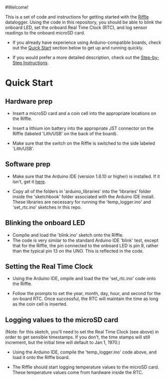 #Welcome!

This is a set of code and instructions for getting started with the [Riffle](test) datalogger.  Using the code in this repository, you should be able to blink the onboard LED, set the onboard Real Time Clock (RTC), and log sensor readings to the onboard microSD card.   

- If you already have experience using Arduino-compatible boards, check out the [Quick Start](https://github.com/dwblair/Riffle-Getting-Started#quick-start) section below to get up and running quickly.

- If you would prefer a more detailed description, check out the [Step-by-Step Instructions](test).

# Quick Start

## Hardware prep

- Insert a microSD card and a coin cell into the appropriate locations on the Riffle.

- Insert a lithium ion battery into the appropriate JST connector on the Riffle (labeled 'Lith/USB' on the back of the board).

- Make sure that the switch on the Riffle is switched to the side labeled 'Lith/USB'.

## Software prep

- Make sure that the Arduino IDE (version 1.6.10 or higher) is installed.  If it
 isn't, get it [here](https://www.arduino.cc/en/Main/Software).

- Copy all of the folders in 'arduino_libraries' into the 'libraries' folder inside the 'sketchbook' folder associated with the Arduino IDE install.  These libraries are necessary for running the 'temp_logger.ino' and 'set_rtc.ino' sketches in this repo.  

## Blinking the onboard LED 

- Complie and load the 'blink.ino' sketch onto the Riffle.
- The code is very similar to the standard Arduino IDE 'blink' test, except that for the Riffle, the pin connected to the onboard LED is pin 9, rather than the typical pin 13 on the UNO. This is reflected in the code.

## Setting the Real Time Clock

- Using the Arduino IDE, ompile and load the the 'set_rtc.ino' code onto the Riffle.

- Follow the prompts to set the year, month, day, hour, and second for the on-board RTC.  Once successful, the RTC will maintain the time as long as the coin cell is inserted.

## Logging values to the microSD card

(Note: for this sketch, you'll need to set the Real Time Clock (see above) in order to get sensible timestamps.  If you don't, the time stamps will still increment, but the initial time will default to Jan 1, 1970.)

- Using the Arduino IDE, compile the 'temp_logger.ino' code above, and load it onto the Riffle board.

- The Riffle should start logging temperature values to the microSD card. These temperature values come from hardware inside the RTC. 


